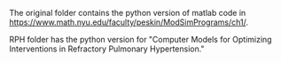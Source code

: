 The original folder contains the python version of matlab code in https://www.math.nyu.edu/faculty/peskin/ModSimPrograms/ch1/. 

RPH folder has the python version for "Computer Models for Optimizing Interventions in Refractory Pulmonary Hypertension."
